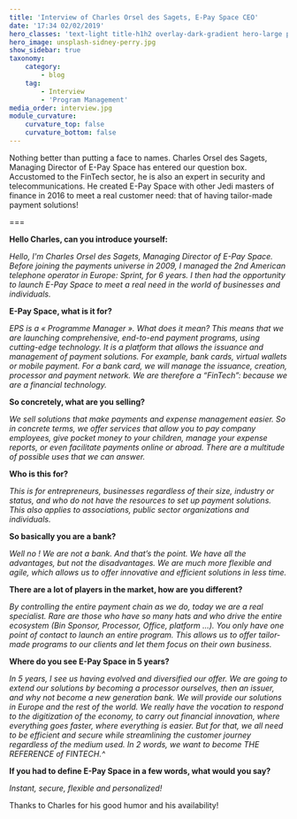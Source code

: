 ```yaml
---
title: 'Interview of Charles Orsel des Sagets, E-Pay Space CEO'
date: '17:34 02/02/2019'
hero_classes: 'text-light title-h1h2 overlay-dark-gradient hero-large parallax'
hero_image: unsplash-sidney-perry.jpg
show_sidebar: true
taxonomy:
    category:
        - blog
    tag:
        - Interview
        - 'Program Management'
media_order: interview.jpg
module_curvature:
    curvature_top: false
    curvature_bottom: false
---
```


Nothing better than putting a face to names. Charles Orsel des Sagets, Managing Director of E-Pay Space has entered our question box. Accustomed to the FinTech sector, he is also an expert in security and telecommunications. He created E-Pay Space with other Jedi masters of finance in 2016 to meet a real customer need: that of having tailor-made payment solutions!

===

**Hello Charles, can you introduce yourself:**

_Hello, I'm Charles Orsel des Sagets, Managing Director of E-Pay Space. Before joining the payments universe in 2009, I managed the 2nd American telephone operator in Europe: Sprint, for 6 years. I then had the opportunity to launch E-Pay Space to meet a real need in the world of businesses and individuals._

**E-Pay Space, what is it for?**

_EPS is a « Programme Manager ». What does it mean? This means that we are launching comprehensive, end-to-end payment programs, using cutting-edge technology. It is a platform that allows the issuance and management of payment solutions. For example, bank cards, virtual wallets or mobile payment. For a bank card, we will manage the issuance, creation, processor and payment network. We are therefore a “FinTech”: because we are a financial technology._

**So concretely, what are you selling?**

_We sell solutions that make payments and expense management easier. So in concrete terms, we offer services that allow you to pay company employees, give pocket money to your children, manage your expense reports, or even facilitate payments online or abroad. There are a multitude of possible uses that we can answer._

**Who is this for?**

_This is for entrepreneurs, businesses regardless of their size, industry or status, and who do not have the resources to set up payment solutions. This also applies to associations, public sector organizations and individuals._

**So basically you are a bank?**

_Well no ! We are not a bank. And that’s the point. We have all the advantages, but not the disadvantages. We are much more flexible and agile, which allows us to offer innovative and efficient solutions in less time._

**There are a lot of players in the market, how are you different?**

_By controlling the entire payment chain as we do, today we are a real specialist. Rare are those who have so many hats and who drive the entire ecosystem (Bin Sponsor, Processor, Office, platform ...). You only have one point of contact to launch an entire program. This allows us to offer tailor-made programs to our clients and let them focus on their own business._

**Where do you see E-Pay Space in 5 years?**

_In 5 years, I see us having evolved and diversified our offer. We are going to extend our solutions by becoming a processor ourselves, then an issuer, and why not become a new generation bank. We will provide our solutions in Europe and the rest of the world. We really have the vocation to respond to the digitization of the economy, to carry out financial innovation, where everything goes faster, where everything is easier. But for that, we all need to be efficient and secure while streamlining the customer journey regardless of the medium used. In 2 words, we want to become THE REFERENCE of FINTECH.^_

**If you had to define E-Pay Space in a few words, what would you say?**

_Instant, secure, flexible and personalized!_

Thanks to Charles for his good humor and his availability!